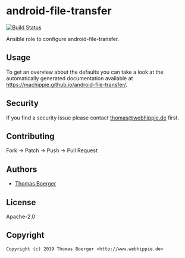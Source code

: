 # android-file-transfer

[![Build Status](https://cloud.drone.io/api/badges/machippie/android-file-transfer/status.svg)](https://cloud.drone.io/machippie/android-file-transfer)

Ansible role to configure android-file-transfer.

## Usage

To get an overview about the defaults you can take a look at the automatically generated documentation available at https://machippie.github.io/android-file-transfer/.

## Security

If you find a security issue please contact thomas@webhippie.de first.


## Contributing

Fork -> Patch -> Push -> Pull Request


## Authors

* [Thomas Boerger](https://github.com/tboerger)


## License

Apache-2.0


## Copyright

```
Copyright (c) 2019 Thomas Boerger <http://www.webhippie.de>
```
